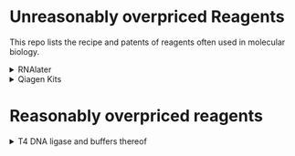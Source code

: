 # Unreasonably overpriced Reagents

This repo lists the recipe and patents of reagents often used in molecular biology.

<details>
  <summary>
  RNAlater
  </summary>

  https://patents.google.com/patent/US20140295411A1/en
  ```
  25 mM Sodium Citrate pH 5.2
  10 mM EDTA
  70% ammonium sulfate
  ```
  
  Citrate and EDTA chelates divalent ions, which accelerate DNA/RNA hydrolysis. 70% (NH4)2SO4 precipitates all proteins, including RNAses. RNA is the most stable at pH 5.
</details>

<details>
  <summary>
  Qiagen Kits
  </summary>

  https://patents.google.com/patent/US6383393B1/en
  ```
  P1: 10 mM Tris-HCl, pH 8, 100 μg/ml RNase A
  P2: 0.2 M NaOH, 2% SDS
  P3: 4.2 M guanidine hydrochloride, 0.9 M potassium acetate, pH 4.8
  PB: 5 M guanidine hydrochloride, 30% isopropanol
  PE: 80% Ethanol
  EB: 10 mM Tris-HCl, pH 8.5
  ```
  Also, https://openwetware.org/wiki/Qiagen_Buffers
  
  Buffer ER:
  > To the cL, there is added 1/10 of its volume (35 ml) of a buffer consisting of 20% NP 40, 750 mM NaCl, 50 mM MOPS, pH 7.0, and incubated with the cL mixture at 4° C. for one hour.
  
  https://patents.google.com/patent/US7510826B2/en
  
  These [spin](http://www.epochlifescience.com/Product/PurificationKit/dna_mini.aspx) columns and [anion exchange](http://www.epochlifescience.com/Product/PurificationKit/dna_midi.aspx) columns perform identically as the Qiagen ones.
  
  
  ### [QIAPrecipitator](https://www.qiagen.com/us/products/discovery-and-translational-research/dna-rna-purification/dna-purification/plasmid-dna/hispeed-plasmid-kits)
  
  https://patents.google.com/patent/EP1121460B1/en
  
  Cellulose acetate/nitrate 0.45um syringe filter.
  
  ### Plasmid Plus Kits
  
  https://patents.google.com/patent/EP1771242B1/en
  
  The silica column seems to be the Whatman GF/D filter paper.
  
  
  ### RNEasy buffers
  https://pipettejockey.com/2020/03/30/diy-rna-spin-column-buffers-purification-of-rna-with-humble-dna-silica-spin-columns/
  
  Should be the same silica columns as everything else.
  
  ### MN Nucleobond
  
  https://pipettejockey.com/2017/08/12/diy-plasmid-anion-exchange-buffers-and-columns-qaigen-and-macherey-nagel/
  
  https://patents.google.com/patent/US6428703B1/
  
  The filter is called an extraction thimble.
  
  https://patents.google.com/patent/DE202005010007U1/
  
  ```
  The Fiber braid of the filter material may, for example, cellulose, Be made glass, plastic and / or metal fibers. It goes without saying that too other materials that are suitable for a depth filter.

Around one for the above purpose sufficient filter capacity available should the filter material have a thickness of at least 1 mm. It is understood that the Thickness of the filter material can also be larger if appropriate capacity requirements consist.
  ```
  
  [Grade 603 cellulose thimble](https://www.cytivalifesciences.com/en/us/shop/whatman-laboratory-filtration/thimbles/cellulose-thimbles-standard/standard-cellulose-extraction-thimbles-p-00276) should work. Looks the most similar to the actual filter.
  
  ### [Sigma GenElute HP Endotoxin-free](https://www.sigmaaldrich.com/US/en/product/sigma/na0410)
  
  https://patents.google.com/patent/US20050245733A1/en
  
  Silica-based kit. The magic is 5% n-octyl-β-d-glucopyranoside in the binding buffer.
  
  > Other classes of detergents, such as zwitterionic, alkyl sulfate, CHAPS, glucamide and non-ionic polyoxyethylene, do not function in the method of the present invention to provide adequate yields of nucleic acids with low levels of endotoxins. Since endotoxins are lipopolysaccharides, it is thought that the carbohydrate component of the carbohydrate non-ionic detergents claimed in the present invention solubilizes the polysaccharide portion of the endotoxin, preventing it from absorbing to the binding matrix. Thus the nucleic acids to be purified absorb to the binding matrix in the presence of the chaotropic binding solution, whereas the endotoxins do not absorb in the presence of the carbohydrate non-ionic detergent and are washed off the binding matrix column. Other classes of detergents, other than the carbohydrate non-ionic detergents claimed in the present invention, either interfere with the binding of the nucleic acids to the binding matrix, resulting in a low yield of recovered nucleic acids and/or interfere with the solubilizing of the endotoxins, resulting in high amounts of endotoxins in the final nucleic acid product.  

</details>

# Reasonably overpriced reagents

<details>
  <summary>
  T4 DNA ligase and buffers thereof
  </summary>
  
  1X Quick Ligation Reaction [Buffer](https://www.neb.com/products/m2200-quick-ligation-kit)
  
  ```
  66 mM Tris-HCl
  10 mM MgCl2
  1 mM Dithiothreitol
  1 mM ATP
  7.5% Polyethylene glycol (PEG6000)
  pH 7.6 @ 25°C
  ```
 
  1x Ligation [buffer](https://www.neb.com/products/b0202-t4-dna-ligase-reaction-buffer)
  ```
  50 mM Tris-HCl 
  10 mM MgCl2 
  1 mM ATP 
  10 mM DTT 
  pH 7.5 @ 25°C
  ```

  https://patents.google.com/patent/US9499811B2/en
  
  The proprietary ligation enhancer is propane-1,2-diol (1,2Pr-D).
  
  <img width="362" alt="Comparison of quick ligation buffer and 1,2Pr-D" src="https://user-images.githubusercontent.com/34997334/209246532-36ad1b5f-28d8-44ab-a3bf-db1f97c24acd.png">
  
  > Comparison of quick ligation buffer and 1,2Pr-D using AhdI-linearized pUC19 double-stranded DNA (containing single-base overhangs)

  [ElectroLigase®](https://www.neb.com/products/m0369-electroligase)
  - No PEG
  - T4 buffer + 12% 1,2Pr-D
  
  > When PEG is present in the ligase buffer, a two-fold reduction in the small molecule enhancer concentration over that used in the absence of PEG can be used to further enhance ligation over that seen with PEG alone
  > An improvement of at least 25% in efficiency of ligation was observed in multiple samples in which glycerol and 1,2-PrD were included in addition to PEG 6000 compared with ligation efficiencies in the presence of PEG 6000 only as a control. When the ligated DNA was introduced into host cells using electroporation (see Example 1), at least a 50-fold improvement was observed over the control.
  
  [Instant Sticky-end Ligase Master Mix](https://www.neb.com/products/m0370-instant-sticky-end-ligase-master-mix)
  - Contains PEG
  
  [Blunt/TA Ligase Master Mix](https://www.neb.com/products/m0367-blunt-ta-ligase-master-mix)
  - Contains PEG
  - Probably different concentrations of PEG

</details>

